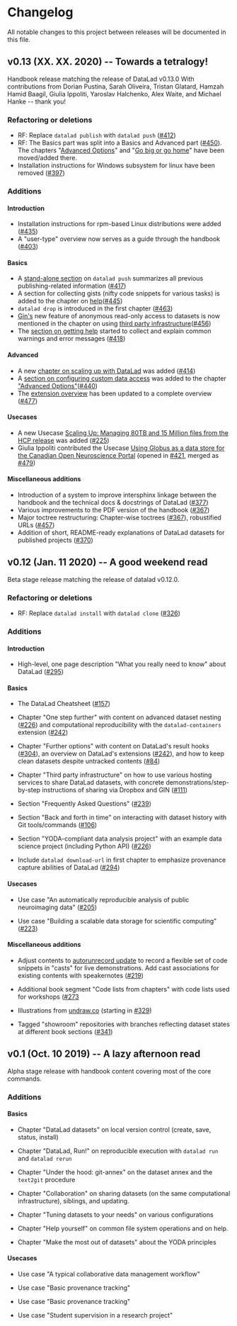 # Changelog

All notable changes to this project between releases will be documented in this
file.

## v0.13 (XX. XX. 2020) -- Towards a tetralogy!

Handbook release matching the release of DataLad v0.13.0
With contributions from Dorian Pustina, Sarah Oliveira, Tristan Glatard,
Hamzah Hamid Baagil, Giulia Ippoliti, Yaroslav Halchenko, Alex Waite,
and Michael Hanke -- thank you!

### Refactoring or deletions

- RF: Replace `datalad publish` with `datalad push` ([#412][])
- RF: The Basics part was split into a Basics and Advanced part ([#450][]). The
  chapters "[Advanced Options](http://handbook.datalad.org/en/latest/beyond_basics/basics-advancedoptions.html)"
  and "[Go big or go home](http://handbook.datalad.org/en/latest/beyond_basics/basics-scaling.html)"
  have been moved/added there.
- Installation instructions for Windows subsystem for linux have been removed ([#397][])

### Additions

#### Introduction

- Installation instructions for rpm-based Linux distributions were added ([#435][])
- A "user-type" overview now serves as a guide through the handbook ([#403][])

#### Basics

- A [stand-alone section](http://handbook.datalad.org/en/latest/basics/101-141-push.html)
  on `datalad push` summarizes all previous publishing-related information ([#417][])
- A section for collecting gists (nifty code snippets for various tasks) is added to the
  chapter on [help](http://handbook.datalad.org/en/latest/basics/basics-help.html)([#445][])
- `datalad drop` is introduced in the first chapter ([#463][])
- [Gin's](https://gin.g-node.org/) new feature of anonymous read-only access to datasets is
  now mentioned in the chapter on using
  [third party infrastructure](http://handbook.datalad.org/en/latest/basics/101-139-gin.html)([#456][])
- The [section on getting help](http://handbook.datalad.org/en/latest/basics/101-135-help.html)
  started to collect and explain common warnings and error messages ([#418][])

#### Advanced

- A new [chapter on scaling up with DataLad](http://handbook.datalad.org/en/latest/beyond_basics/basics-scaling.html) was added ([#414][])
- A [section on configuring custom data access](http://handbook.datalad.org/en/latest/beyond_basics/101-146-providers.html) was added to the chapter
  ["Advanced Options"](http://handbook.datalad.org/en/latest/beyond_basics/basics-advancedoptions.html)([#440][])
- The [extension overview](http://handbook.datalad.org/en/latest/extension_pkgs.html)
  has been updated to a complete overview ([#477][])
#### Usecases

- A new Usecase
  [Scaling Up: Managing 80TB and 15 Million files from the HCP release](http://handbook.datalad.org/en/latest/usecases/datastorage_for_institutions.html)
  was added ([#225][])
- Giulia Ippoliti contributed the Usecase
  [Using Globus as a data store for the Canadian Open Neuroscience Portal](http://handbook.datalad.org/en/latest/usecases/using_globus_as_datastore.html)
  (opened in [#421][], merged as [#479][])

#### Miscellaneous additions

- Introduction of a system to improve intersphinx linkage between the handbook
  and the technical docs & docstrings of DataLad ([#377][])
- Various improvements to the PDF version of the handbook ([#367][])
- Major toctree restructuring: Chapter-wise toctrees ([#367][]), robustified URLs ([#457][])
- Addition of short, README-ready explanations of DataLad datasets for published projects ([#370][])

## v0.12 (Jan. 11 2020) -- A good weekend read

Beta stage release matching the release of datalad v0.12.0.

### Refactoring or deletions

- RF: Replace `datalad install` with `datalad clone` ([#326][])

### Additions

#### Introduction
- High-level, one page description "What you really need to know" about DataLad
  ([#295][])

#### Basics

- The DataLad Cheatsheet ([#157][])

- Chapter "One step further" with content on advanced dataset nesting ([#226][])
  and computational reproducibility with the `datalad-containers` extension ([#242][])

- Chapter "Further options" with content on DataLad's result hooks ([#304][]),
  an overview on DataLad's extensions ([#242][]), and how to keep clean datasets despite
  untracked contents ([#84][])

- Chapter "Third party infrastructure" on how to use various hosting services to
  share DataLad datasets, with concrete demonstrations/step-by-step instructions
  of sharing via Dropbox and GIN ([#111][])

- Section "Frequently Asked Questions" ([#239][])

- Section "Back and forth in time" on interacting with dataset history with
  Git tools/commands ([#106][])

- Section "YODA-compliant data analysis project" with an example data science
  project (including Python API) ([#226][])

- Include `datalad download-url` in first chapter to emphasize provenance capture
  abilities of DataLad ([#294][])

#### Usecases

- Use case "An automatically reproducible analysis of public neuroimaging data" ([#205][])

- Use case "Building a scalable data storage for scientific computing" ([#223][])

#### Miscellaneous additions

- Adjust contents to [autorunrecord update][autorunrecord] to record a flexible
  set of code snippets in "casts" for live demonstrations. Add cast associations
  for existing contents with speakernotes ([#219][])

- Additional book segment "Code lists from chapters" with code lists used for
  workshops ([#273][]

- Illustrations from [undraw.co][undraw] (starting in [#329][])

- Tagged "showroom" repositories with branches reflecting dataset states at different
  book sections ([#341][])



## v0.1 (Oct. 10 2019) -- A lazy afternoon read

Alpha stage release with handbook content covering most of the core commands.

### Additions

#### Basics

- Chapter "DataLad datasets" on local version control (create, save, status,
  install)

- Chapter "DataLad, Run!" on reproducible execution with `datalad run` and
  `datalad rerun`

- Chapter "Under the hood: git-annex" on the dataset annex and the `text2git`
  procedure

- Chapter "Collaboration" on sharing datasets (on the same computational infrastructure),
  siblings, and updating.

- Chapter "Tuning datasets to your needs" on various configurations

- Chapter "Help yourself" on common file system operations and on help.

- Chapter "Make the most out of datasets" about the YODA principles

#### Usecases

- Use case "A typical collaborative data management workflow"

- Use case "Basic provenance tracking"

- Use case "Basic provenance tracking"

- Use case "Student supervision in a research project"


[autorunrecord]: https://github.com/mih/autorunrecord/pull/2
[undraw]: https://undraw.co/


[#84]: https://github.com/datalad-handbook/book/pull/84
[#106]: https://github.com/datalad-handbook/book/pull/106
[#111]: https://github.com/datalad-handbook/book/pull/111
[#157]: https://github.com/datalad-handbook/book/pull/157
[#205]: https://github.com/datalad-handbook/book/pull/205
[#219]: https://github.com/datalad-handbook/book/pull/219
[#223]: https://github.com/datalad-handbook/book/pull/223
[#225]: https://github.com/datalad-handbook/book/pull/225
[#226]: https://github.com/datalad-handbook/book/pull/226
[#239]: https://github.com/datalad-handbook/book/pull/239
[#242]: https://github.com/datalad-handbook/book/pull/242
[#273]: https://github.com/datalad-handbook/book/pull/273
[#294]: https://github.com/datalad-handbook/book/pull/294
[#295]: https://github.com/datalad-handbook/book/pull/295
[#304]: https://github.com/datalad-handbook/book/pull/304
[#326]: https://github.com/datalad-handbook/book/pull/326
[#329]: https://github.com/datalad-handbook/book/pull/329
[#341]: https://github.com/datalad-handbook/book/pull/341
[#367]: https://github.com/datalad-handbook/book/pull/367
[#370]: https://github.com/datalad-handbook/book/pull/370
[#377]: https://github.com/datalad-handbook/book/pull/377
[#397]: https://github.com/datalad-handbook/book/pull/397
[#403]: https://github.com/datalad-handbook/book/pull/403
[#412]: https://github.com/datalad-handbook/book/pull/412
[#414]: https://github.com/datalad-handbook/book/pull/414
[#417]: https://github.com/datalad-handbook/book/pull/417
[#418]: https://github.com/datalad-handbook/book/pull/418
[#421]: https://github.com/datalad-handbook/book/pull/421
[#435]: https://github.com/datalad-handbook/book/pull/435
[#440]: https://github.com/datalad-handbook/book/pull/440
[#445]: https://github.com/datalad-handbook/book/pull/445
[#456]: https://github.com/datalad-handbook/book/pull/456
[#457]: https://github.com/datalad-handbook/book/pull/457
[#463]: https://github.com/datalad-handbook/book/pull/463
[#450]: https://github.com/datalad-handbook/book/pull/450
[#477]: https://github.com/datalad-handbook/book/pull/477
[#479]: https://github.com/datalad-handbook/book/pull/479